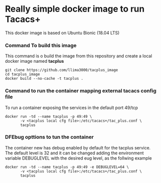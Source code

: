 # Really simple docker image to run Tacacs+ 

This docker image is based on Ubuntu Bionic (18.04 LTS)

### Command To build this image 

This command is o build the image from this repository and create a local docker image named **tacplus**

```
git clone https://github.com/llima3000/tacplus_image
cd tacplus_image
docker build --no-cache -t tacplus .
```

### Command to run the container mapping external tacacs config file

To run a container exposing the services in the default port 49/tcp
```
docker run -td --name tacplus -p 49:49 \
       -v <tacplus local cfg file>:/etc/tacacs+/tac_plus.conf \
       tacplus
```

### DFEbug opttions to tun the container

The container new has debug enabled by default for the tacplus service. The default level is 32 and it can be changed adding the environment variable DEBUGLEVEL with the desired eug level, as the follwing example
```
docker run -td --name tacplus -p 49:49 -e DEBUGLEVEL=64 \
       -v <tacplus local cfg file>:/etc/tacacs+/tac_plus.conf \
       tacplus
```